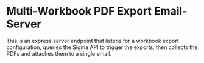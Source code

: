 # Multi-Workbook PDF Export Email-Server
This is an express server endpoint that listens for a workbook export configuration, queries the Sigma API to trigger the exports, then collects the PDFs and attaches them to a single email. 
